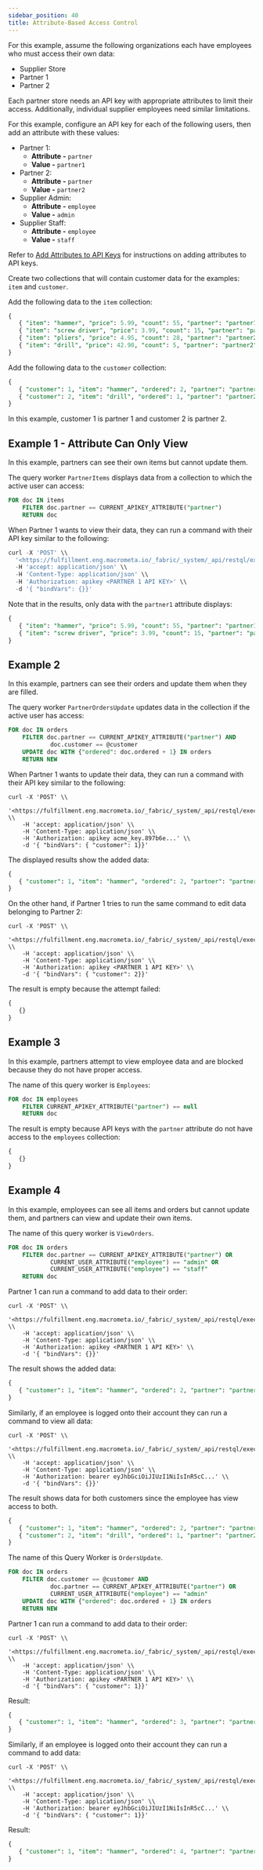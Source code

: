 ```yaml
---
sidebar_position: 40
title: Attribute-Based Access Control
---
```


For this example, assume the following organizations each have employees who must access their own data:

- Supplier Store
- Partner 1
- Partner 2

Each partner store needs an API key with appropriate attributes to limit their access. Additionally, individual supplier employees need similar limitations.

For this example, configure an API key for each of the following users, then add an attribute with these values:

- Partner 1:
    - **Attribute -** `partner`
    - **Value -** `partner1`
- Partner 2:
    - **Attribute -** `partner`
    - **Value -** `partner2`
- Supplier Admin:
    - **Attribute -** `employee`
    - **Value -** `admin`
- Supplier Staff:
    - **Attribute -** `employee`
    - **Value -** `staff`

Refer to [Add Attributes to API Keys](../account-management/attributes/add-attributes-api.md) for instructions on adding attributes to API keys.

Create two collections that will contain customer data for the examples: `item` and `customer`.

Add the following data to the `item` collection:

```sql
{
   { "item": "hammer", "price": 5.99, "count": 55, "partner": "partner1" },
   { "item": "screw driver", "price": 3.99, "count": 15, "partner": "partner1" },
   { "item": "pliers", "price": 4.95, "count": 28, "partner": "partner2" },
   { "item": "drill", "price": 42.90, "count": 5, "partner": "partner2" }
}
```

Add the following data to the `customer` collection:

```sql
{
   { "customer": 1, "item": "hammer", "ordered": 2, "partner": "partner1" },
   { "customer": 2, "item": "drill", "ordered": 1, "partner": "partner2" }
}
```

In this example, customer 1 is partner 1 and customer 2 is partner 2.

## Example 1 - Attribute Can Only View

In this example, partners can see their own items but cannot update them.

The query worker `PartnerItems` displays data from a collection to which the active user can access:

```sql
FOR doc IN items
    FILTER doc.partner == CURRENT_APIKEY_ATTRIBUTE("partner")
    RETURN doc
```

When Partner 1 wants to view their data, they can run a command with their API key similar to the following:

```sql
curl -X 'POST' \\
  '<https://fulfillment.eng.macrometa.io/_fabric/_system/_api/restql/execute/PartnerItems>' \\
  -H 'accept: application/json' \\
  -H 'Content-Type: application/json' \\
  -H 'Authorization: apikey <PARTNER 1 API KEY>' \\
  -d '{ "bindVars": {}}'
```

Note that in the results, only data with the `partner1` attribute displays:

```sql
{
   { "item": "hammer", "price": 5.99, "count": 55, "partner": "partner1" },
   { "item": "screw driver", "price": 3.99, "count": 15, "partner": "partner1" },
}
```

## Example 2

In this example, partners can see their orders and update them when they are filled.

The query worker `PartnerOrdersUpdate` updates data in the collection if the active user has access:

```sql
FOR doc IN orders
    FILTER doc.partner == CURRENT_APIKEY_ATTRIBUTE("partner") AND
            doc.customer == @customer
    UPDATE doc WITH {"ordered": doc.ordered + 1} IN orders
    RETURN NEW
```

When Partner 1 wants to update their data, they can run a command with their API key similar to the following:

```
curl -X 'POST' \\
    '<https://fulfillment.eng.macrometa.io/_fabric/_system/_api/restql/execute/PartnerOrdersUpdate>' \\
    -H 'accept: application/json' \\
    -H 'Content-Type: application/json' \\
    -H 'Authorization: apikey acme_key.897b6e...' \\
    -d '{ "bindVars": { "customer": 1}}'
```

The displayed results show the added data:

```sql
{
   { "customer": 1, "item": "hammer", "ordered": 2, "partner": "partner1" },
}
```

On the other hand, if Partner 1 tries to run the same command to edit data belonging to Partner 2:

```
curl -X 'POST' \\
    '<https://fulfillment.eng.macrometa.io/_fabric/_system/_api/restql/execute/PartnerOrdersUpdate>' \\
    -H 'accept: application/json' \\
    -H 'Content-Type: application/json' \\
    -H 'Authorization: apikey <PARTNER 1 API KEY>' \\
    -d '{ "bindVars": { "customer": 2}}'
```

The result is empty because the attempt failed:

```sql
{
   {}
}
```

## Example 3

In this example, partners attempt to view employee data and are blocked because they do not have proper access.

The name of this query worker is `Employees`:

```sql
FOR doc IN employees
    FILTER CURRENT_APIKEY_ATTRIBUTE("partner") == null
    RETURN doc
```

The result is empty because API keys with the `partner` attribute do not have access to the `employees` collection:

```sql
{
   {}
}
```

## Example 4

In this example, employees can see all items and orders but cannot update them, and partners can view and update their own items.

The name of this query worker is `ViewOrders`.

```sql
FOR doc IN orders
    FILTER doc.partner == CURRENT_APIKEY_ATTRIBUTE("partner") OR 
            CURRENT_USER_ATTRIBUTE("employee") == "admin" OR
            CURRENT_USER_ATTRIBUTE("employee") == "staff"
    RETURN doc
```

Partner 1 can run a command to add data to their order:

```
curl -X 'POST' \\
    '<https://fulfillment.eng.macrometa.io/_fabric/_system/_api/restql/execute/ViewOrders>' \\
    -H 'accept: application/json' \\
    -H 'Content-Type: application/json' \\
    -H 'Authorization: apikey <PARTNER 1 API KEY>' \\
    -d '{ "bindVars": {}}'
```

The result shows the added data:

```sql
{
   { "customer": 1, "item": "hammer", "ordered": 2, "partner": "partner1" }
}
```

Similarly, if an employee is logged onto their account they can run a command to view all data:

```
curl -X 'POST' \\
    '<https://fulfillment.eng.macrometa.io/_fabric/_system/_api/restql/execute/ViewOrders>' \\
    -H 'accept: application/json' \\
    -H 'Content-Type: application/json' \\
    -H 'Authorization: bearer eyJhbGciOiJIUzI1NiIsInR5cC...' \\
    -d '{ "bindVars": {}}'
```

The result shows data for both customers since the employee has view access to both.

```sql
{
   { "customer": 1, "item": "hammer", "ordered": 2, "partner": "partner1" },
   { "customer": 2, "item": "drill", "ordered": 1, "partner": "partner2" }
}
```


The name of this Query Worker is `OrdersUpdate`.

```sql
FOR doc IN orders
    FILTER doc.customer == @customer AND
            doc.partner == CURRENT_APIKEY_ATTRIBUTE("partner") OR
            CURRENT_USER_ATTRIBUTE("employee") == "admin"
    UPDATE doc WITH {"ordered": doc.ordered + 1} IN orders
    RETURN NEW
```

Partner 1 can run a command to add data to their order:

```
curl -X 'POST' \\
    '<https://fulfillment.eng.macrometa.io/_fabric/_system/_api/restql/execute/OrdersUpdate>' \\
    -H 'accept: application/json' \\
    -H 'Content-Type: application/json' \\
    -H 'Authorization: apikey <PARTNER 1 API KEY>' \\
    -d '{ "bindVars": { "customer": 1}}'
```

Result:

```sql
{
   { "customer": 1, "item": "hammer", "ordered": 3, "partner": "partner1" }
}
```

Similarly, if an employee is logged onto their account they can run a command to add data:

```
curl -X 'POST' \\
    '<https://fulfillment.eng.macrometa.io/_fabric/_system/_api/restql/execute/OrdersUpdate>' \\
    -H 'accept: application/json' \\
    -H 'Content-Type: application/json' \\
    -H 'Authorization: bearer eyJhbGciOiJIUzI1NiIsInR5cC...' \\
    -d '{ "bindVars": { "customer": 1}}'
```

Result:

```sql
{
   { "customer": 1, "item": "hammer", "ordered": 4, "partner": "partner1" }
}
```